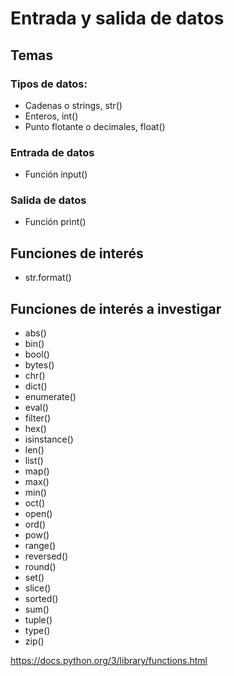# Entrada y salida de datos

## Temas
### Tipos de datos:
* Cadenas o strings, str()
* Enteros, int()
* Punto flotante o decimales, float()

### Entrada de datos
* Función input()

### Salida de datos
* Función print()

## Funciones de interés
* str.format()

## Funciones de interés a investigar
* abs()
* bin()
* bool()
* bytes()
* chr()
* dict()
* enumerate()
* eval()
* filter()
* hex()
* isinstance()
* len()
* list()
* map()
* max()
* min()
* oct()
* open()
* ord()
* pow()
* range()
* reversed()
* round()
* set()
* slice()
* sorted()
* sum()
* tuple()
* type()
* zip()

https://docs.python.org/3/library/functions.html
